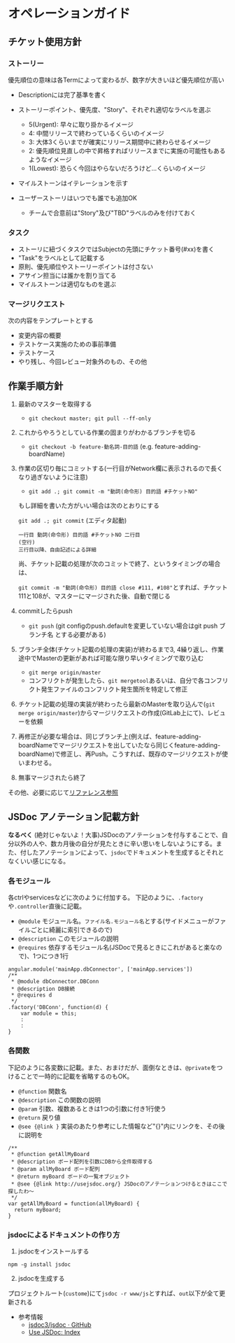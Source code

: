 # オペレーションガイド
## チケット使用方針
### ストーリー
優先順位の意味は各Termによって変わるが、数字が大きいほど優先順位が高い

- Descriptionには完了基準を書く
- ストーリーポイント、優先度、"Story"、それぞれ適切なラベルを選ぶ

  * 5(Urgent): 早々に取り掛かるイメージ
  * 4: 中間リリースで終わっているくらいのイメージ
  * 3: 大体3くらいまでが確実にリリース期間中に終わらせるイメージ
  * 2: 優先順位見直しの中で昇格すればリリースまでに実施の可能性もあるようなイメージ
  * 1(Lowest): 恐らく今回はやらないだろうけど...くらいのイメージ

- マイルストーンはイテレーションを示す
- ユーザーストーリはいつでも誰でも追加OK

  * チームで合意前は"Story"及び"TBD"ラベルのみを付けておく

### タスク

- ストーリに紐づくタスクではSubjectの先頭にチケット番号(#xx)を書く
- "Task"をラベルとして記載する
- 原則、優先順位やストーリーポイントは付さない
- アサイン担当には誰かを割り当てる
- マイルストーンは適切なものを選ぶ

### マージリクエスト
次の内容をテンプレートとする

- 変更内容の概要
- テストケース実施のための事前準備
- テストケース
- やり残し、今回レビュー対象外のもの、その他

## 作業手順方針

1. 最新のマスターを取得する
    * `git checkout master; git pull --ff-only`

2. これからやろうとしている作業の固まりがわかるブランチを切る
    * `git checkout -b feature-動名詞-目的語` (e.g. feature-adding-boardName)

3. 作業の区切り毎にコミットする(一行目がNetwork欄に表示されるので長くなり過ぎないように注意)
    * `git add .; git commit -m "動詞(命令形) 目的語 #チケットNO"`

    もし詳細を書いた方がいい場合は次のとおりにする

    `git add .; git commit` (エディタ起動)

    ```
    一行目 動詞(命令形) 目的語 #チケットNO 二行目
    (空行)
    三行目以降、自由記述による詳細
    ```
    尚、チケット記載の処理が次のコミットで終了、というタイミングの場合は、

    `git commit -m "動詞(命令形) 目的語 close #111, #108"`とすれば、チケット111と108が、マスターにマージされた後、自動で閉じる

4. commitしたらpush
    * `git push` (git configのpush.defaultを変更していない場合はgit push ブランチ名 とする必要がある)

5. ブランチ全体(チケット記載の処理の実装)が終わるまで3, 4繰り返し、作業途中でMasterの更新があれば可能な限り早いタイミングで取り込む
    * `git merge origin/master`
    * コンフリクトが発生したら、`git mergetool`あるいは、自分で各コンフリクト発生ファイルのコンフリクト発生箇所を特定して修正

6. チケット記載の処理の実装が終わったら最新のMasterを取り込んで(`git merge origin/master`)からマージリクエストの作成(GitLab上にて)、レビューを依頼

7. 再修正が必要な場合は、同じブランチ上(例えば、feature-adding-boardNameでマージリクエストを出していたなら同じくfeature-adding-boardName)で修正し、再Push。こうすれば、既存のマージリクエストが使いまわせる。

8. 無事マージされたら終了

その他、必要に応じて[リファレンス参照](http://qiita.com/tkhm/items/8d9d669e140aef63cdb9)

## JSDoc アノテーション記載方針
**なるべく** (絶対じゃないよ！大事)JSDocのアノテーションを付与することで、自分以外の人や、数カ月後の自分が見たときに辛い思いをしないようにする。また、付したアノテーションによって、`jsdoc`でドキュメントを生成するとそれとなくいい感じになる。

### 各モジュール
各ctrlやservicesなどに次のように付加する。
下記のように、`.factory`や`.controller`直後に記載。

* `@module` モジュール名。`ファイル名.モジュール名`とする(サイドメニューがファイルごとに綺麗に索引できるので)
* `@description` このモジュールの説明
* `@requires` 依存するモジュール名(JSDocで見るときにこれがあると楽なので)、1つにつき1行

```
angular.module('mainApp.dbConnector', ['mainApp.services'])
/**
 * @module dbConnector.DBConn
 * @description DB接続
 * @requires d
 */
.factory('DBConn', function(d) {
    var module = this;
    :
    :
}
```

### 各関数
下記のように各変数に記載。また、おまけだが、面倒なときは、`@private`をつけることで一時的に記載を省略するのもOK。

* `@function` 関数名
* `@description` この関数の説明
* `@param` 引数、複数あるときは1つの引数に付き1行使う
* `@return` 戻り値
* `@see {@link }` 実装のあたり参考にした情報など"{}"内にリンクを、その後に説明を

```
/**
 * @function getAllMyBoard
 * @description ボード配列を引数にDBから全件取得する
 * @param allMyBoard ボード配列
 * @return myBoard ボードの一覧オブジェクト
 * @see {@link http://usejsdoc.org/} JSDocのアノテーションつけるときはここで探したわ～
 */
var getAllMyBoard = function(allMyBoard) {
  return myBoard;
}
```

### jsdocによるドキュメントの作り方

1. jsdocをインストールする

  `npm -g install jsdoc`

2. jsdocを生成する

  プロジェクトルート(`custome`)にて`jsdoc -r www/js`とすれば、`out`以下が全て更新される

* 参考情報
  - [jsdoc3/jsdoc · GitHub](https://github.com/jsdoc3/jsdoc)
  - [Use JSDoc: Index](http://usejsdoc.org/)

